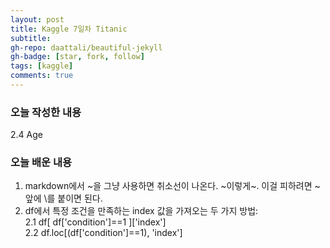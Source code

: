 ```yaml
---
layout: post
title: Kaggle 7일차 Titanic
subtitle:
gh-repo: daattali/beautiful-jekyll
gh-badge: [star, fork, follow]
tags: [kaggle]
comments: true
---
```


### 오늘 작성한 내용
2.4 Age
### 오늘 배운 내용
1. markdown에서 \~을 그냥 사용하면 취소선이 나온다. ~이렇게~. 이걸 피하려면 \~ 앞에 \를 붙이면 된다.  
2. df에서 특정 조건을 만족하는 index 값을 가져오는 두 가지 방법:  
2.1 df[ df['condition']==1 ]['index']  
2.2 df.loc[(df['condition']==1), 'index']

